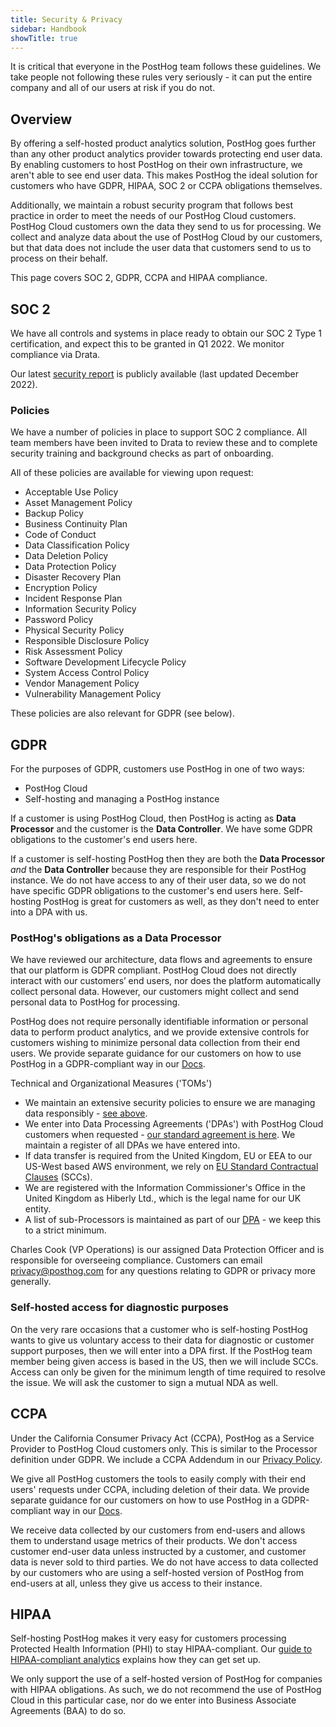 ```yaml
---
title: Security & Privacy
sidebar: Handbook
showTitle: true
---
```


It is critical that everyone in the PostHog team follows these guidelines. We take people not following these rules very seriously - it can put the entire company and all of our users at risk if you do not.

## Overview

By offering a self-hosted product analytics solution, PostHog goes further than any other product analytics provider towards protecting end user data. By enabling customers to host PostHog on their own infrastructure, we aren't able to see end user data. This makes PostHog the ideal solution for customers who have GDPR, HIPAA, SOC 2 or CCPA obligations themselves. 

Additionally, we maintain a robust security program that follows best practice in order to meet the needs of our PostHog Cloud customers. PostHog Cloud customers own the data they send to us for processing. We collect and analyze data about the use of PostHog Cloud by our customers, but that data does not include the user data that customers send to us to process on their behalf.

This page covers SOC 2, GDPR, CCPA and HIPAA compliance.

## SOC 2

We have all controls and systems in place ready to obtain our SOC 2 Type 1 certification, and expect this to be granted in Q1 2022. We monitor compliance via Drata. 

Our latest [security report](https://drive.google.com/file/d/1dC7V5L8WJx9WYWV7fEiCTi6-4O7h6Z1i/view?usp=sharing) is publicly available (last updated December 2022). 

### Policies

We have a number of policies in place to support SOC 2 compliance. All team members have been invited to Drata to review these and to complete security training and background checks as part of onboarding.

All of these policies are available for viewing upon request:

- Acceptable Use Policy
- Asset Management Policy
- Backup Policy
- Business Continuity Plan
- Code of Conduct
- Data Classification Policy
- Data Deletion Policy
- Data Protection Policy
- Disaster Recovery Plan
- Encryption Policy
- Incident Response Plan
- Information Security Policy
- Password Policy
- Physical Security Policy
- Responsible Disclosure Policy
- Risk Assessment Policy
- Software Development Lifecycle Policy
- System Access Control Policy
- Vendor Management Policy
- Vulnerability Management Policy

These policies are also relevant for GDPR (see below). 

## GDPR

For the purposes of GDPR, customers use PostHog in one of two ways:

- PostHog Cloud
- Self-hosting and managing a PostHog instance

If a customer is using PostHog Cloud, then PostHog is acting as **Data Processor** and the customer is the **Data Controller**. We have some GDPR obligations to the customer's end users here. 

If a customer is self-hosting PostHog then they are both the **Data Processor** _and_ the **Data Controller** because they are responsible for their PostHog instance. We do not have access to any of their user data, so we do not have specific GDPR obligations to the customer's end users here. Self-hosting PostHog is great for customers as well, as they don't need to enter into a DPA with us. 

### PostHog's obligations as a Data Processor

We have reviewed our architecture, data flows and agreements to ensure that our platform is GDPR compliant. PostHog Cloud does not directly interact with our customers’ end users, nor does the platform automatically collect personal data. However, our customers might collect and send personal data to PostHog for processing. 

PostHog does not require personally identifiable information or personal data to perform product analytics, and we provide extensive controls for customers wishing to minimize personal data collection from their end users. We provide separate guidance for our customers on how to use PostHog in a GDPR-compliant way in our [Docs](/docs/integrate/gdpr). 

Technical and Organizational Measures ('TOMs')

- We maintain an extensive security policies to ensure we are managing data responsibly - [see above](/handbook/company/security#policies).  
- We enter into Data Processing Agreements ('DPAs') with PostHog Cloud customers when requested - [our standard agreement is here](https://docs.google.com/document/d/1xfpP1SCFoI1qSKM6rEt9VqRLRUEXiKj9_0Tvv2mP928/edit?usp=sharing). We maintain a register of all DPAs we have entered into. 
- If data transfer is required from the United Kingdom, EU or EEA to our US-West based AWS environment, we rely on [EU Standard Contractual Clauses](https://docs.google.com/document/d/1reTUk6VTsTLo1ErNYn-Tdmj_ETo8QYNH6tNCaebDwpE/edit?usp=sharing) (SCCs). 
- We are registered with the Information Commissioner's Office in the United Kingdom as Hiberly Ltd., which is the legal name for our UK entity. 
- A list of sub-Processors is maintained as part of our [DPA](https://docs.google.com/document/d/1xfpP1SCFoI1qSKM6rEt9VqRLRUEXiKj9_0Tvv2mP928/edit?usp=sharing) - we keep this to a strict minimum.

Charles Cook (VP Operations) is our assigned Data Protection Officer and is responsible for overseeing compliance. Customers can email privacy@posthog.com for any questions relating to GDPR or privacy more generally. 

### Self-hosted access for diagnostic purposes

On the very rare occasions that a customer who is self-hosting PostHog wants to give us voluntary access to their data for diagnostic or customer support purposes, then we will enter into a DPA first. If the PostHog team member being given access is based in the US, then we will include SCCs. Access can only be given for the minimum length of time required to resolve the issue. We will ask the customer to sign a mutual NDA as well. 

## CCPA

Under the California Consumer Privacy Act (CCPA), PostHog as a Service Provider to PostHog Cloud customers only. This is similar to the Processor definition under GDPR. We include a CCPA Addendum in our [Privacy Policy](/privacy). 

We give all PostHog customers the tools to easily comply with their end users' requests under CCPA, including deletion of their data. We provide separate guidance for our customers on how to use PostHog in a GDPR-compliant way in our [Docs](/docs/privacy/ccpa-compliance). 

We receive data collected by our customers from end-users and allows them to understand usage metrics of their products. We don't access customer end-user data unless instructed by a customer, and customer data is never sold to third parties. We do not have access to data collected by our customers who are using a self-hosted version of PostHog from end-users at all, unless they give us access to their instance. 

## HIPAA 

Self-hosting PostHog makes it very easy for customers processing Protected Health Information (PHI) to stay HIPAA-compliant. Our [guide to HIPAA-compliant analytics](/docs/privacy/hipaa-compliance) explains how they can get set up.

We only support the use of a self-hosted version of PostHog for companies with HIPAA obligations. As such, we do not recommend the use of PostHog Cloud in this particular case, nor do we enter into Business Associate Agreements (BAA) to do so. 
